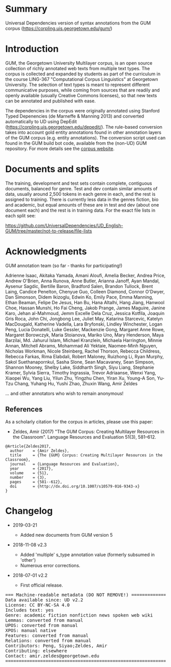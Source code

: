 # Summary

Universal Dependencies version of syntax annotations from the GUM corpus (https://corpling.uis.georgetown.edu/gum/)

# Introduction

GUM, the Georgetown University Multilayer corpus, is an open source collection of richly annotated web texts from multiple text types. The corpus is collected and expanded by students as part of the curriculum in the course LING-367 "Computational Corpus Linguistics" at Georgetown University. The selection of text types is meant to represent different communicative purposes, while coming from sources that are readily and openly available (usually Creative Commons licenses), so that new texts can be annotated and published with ease.

The dependencies in the corpus were originally annotated using Stanford Typed Depenencies (de Marneffe & Manning 2013) and converted automatically to UD using DepEdit (https://corpling.uis.georgetown.edu/depedit/). The rule-based conversion takes into account gold entity annotations found in other annotation layers of the GUM corpus (e.g. entity annotations). The conversion script used can found in the GUM build bot code, available from the (non-UD) GUM repository. For more details see the [corpus website](https://corpling.uis.georgetown.edu/gum/).

# Documents and splits

The training, development and test sets contain complete, contiguous documents, balanced for genre. Test and dev contain similar amounts of data, usually around 2,500 tokens in each genre in each, and the rest is assigned to training. There is currently less data in the genres fiction, bio and academic, but equal amounts of these are in test and dev (about one document each) and the rest is in training data. For the exact file lists in each split see:

https://github.com/UniversalDependencies/UD_English-GUM/tree/master/not-to-release/file-lists

# Acknowledgments

GUM annotation team (so far - thanks for participating!)

Adrienne Isaac, Akitaka Yamada, Amani Aloufi, Amelia Becker, Andrea Price, Andrew O\'Brien, Anna Runova, Anne Butler, Arianna Janoff, Ayan Mandal, Aysenur Sagdic, Bertille Baron, Bradford Salen, Brandon Tullock, Brent Laing, Candice Penelton, Chenyue Guo, Colleen Diamond, Connor O\'Dwyer, Dan Simonson, Didem Ikizoglu, Edwin Ko, Emily Pace, Emma Manning, Ethan Beaman, Felipe De Jesus, Han Bu, Hana Altalhi, Hang Jiang, Hanwool Choe, Hassan Munshi, Ho Fai Cheng, Jakob Prange, James Maguire, Janine Karo, Jehan al-Mahmoud, Jemm Excelle Dela Cruz, Jessica Kotfila, Joaquin Gris Roca, John Chi, Jongbong Lee, Juliet May, Katarina Starcevic, Katelyn MacDougald, Katherine Vadella, Lara Bryfonski, Lindley Winchester, Logan Peng, Lucia Donatelli, Luke Gessler, Mackenzie Gong, Margaret Anne Rowe, Margaret Borowczyk, Maria Stoianova, Mariko Uno, Mary Henderson, Maya Barzilai, Md. Jahurul Islam, Michael Kranzlein, Michaela Harrington, Minnie Annan, Mitchell Abrams, Mohammad Ali Yektaie, Naomee-Minh Nguyen, Nicholas Workman, Nicole Steinberg, Rachel Thorson, Rebecca Childress, Rebecca Farkas, Rima Elabdali, Robert Maloney, Ruizhong Li, Ryan Murphy, Sakol Suethanapornkul, Sasha Slone, Sean Macavaney, Sean Simpson, Shannon Mooney, Shelby Lake, Siddharth Singh, Siyu Liang, Stephanie Kramer, Sylvia Sierra, Timothy Ingrassia, Trevor Adriaanse, Wenxi Yang, Xiaopei Wu, Yang Liu, Yilun Zhu, Yingzhu Chen, Yiran Xu, Young-A Son, Yu-Tzu Chang, Yuhang Hu, Yushi Zhao, Zhuxin Wang, Amir Zeldes

... and other annotators who wish to remain anonymous!

## References

As a scholarly citation for the corpus in articles, please use this paper:

* Zeldes, Amir (2017) "The GUM Corpus: Creating Multilayer Resources in the Classroom". Language Resources and Evaluation 51(3), 581–612.

```
@Article{Zeldes2017,
  author    = {Amir Zeldes},
  title     = {The {GUM} Corpus: Creating Multilayer Resources in the Classroom},
  journal   = {Language Resources and Evaluation},
  year      = {2017},
  volume    = {51},
  number    = {3},
  pages     = {581--612},
  doi       = {http://dx.doi.org/10.1007/s10579-016-9343-x}
}
```

# Changelog

* 2019-03-21
  * Added new documents from GUM version 5

* 2018-11-08 v2.3
  * Added 'multiple' s_type annotation value (formerly subsumed in 'other')
  * Numerous error corrections.

* 2018-07-01 v2.2
  * First official release.

<pre>
=== Machine-readable metadata (DO NOT REMOVE!) ================================
Data available since: UD v2.2
License: CC BY-NC-SA 4.0
Includes text: yes
Genre: academic fiction nonfiction news spoken web wiki
Lemmas: converted from manual
UPOS: converted from manual
XPOS: manual native
Features: converted from manual
Relations: converted from manual
Contributors: Peng, Siyao;Zeldes, Amir
Contributing: elsewhere
Contact: amir.zeldes@georgetown.edu
===============================================================================
</pre>

